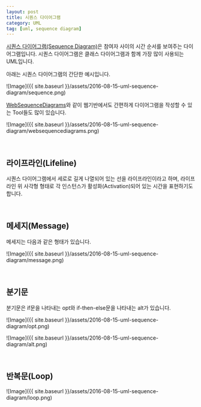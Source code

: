 ```yaml
---
layout: post
title: 시퀀스 다이어그램
category: UML
tag: [uml, sequence diagram]
---
```


[시퀀스 다이어그램(Sequence Diagram)](https://en.wikipedia.org/wiki/Sequence_diagram)은 참여자 사이의 시간 순서를 보여주는 다이어그램입니다.
시퀀스 다이어그램은 클래스 다이어그램과 함께 가장 많이 사용되는 UML입니다.

아래는 시퀀스 다이어그램의 간단한 예시입니다.

![Image]({{ site.baseurl }}/assets/2016-08-15-uml-sequence-diagram/sequence.png)

[WebSequenceDiagrams](https://www.websequencediagrams.com/)와 같이 웹기반에서도
간편하게 다이어그램을 작성할 수 있는 Tool들도 많이 있습니다.

![Image]({{ site.baseurl }}/assets/2016-08-15-uml-sequence-diagram/websequencediagrams.png)

<br> 

## 라이프라인(Lifeline)

시퀀스 다이어그램에서 세로로 길게 나열되어 있는 선을 라이프라인이라고 하며,
라이프 라인 위 사각형 형태로 각 인스턴스가 활성화(Activation)되어 있는 시간을 
표현하기도 합니다.

<br> 

## 메세지(Message)

메세지는 다음과 같은 형태가 있습니다.

![Image]({{ site.baseurl }}/assets/2016-08-15-uml-sequence-diagram/message.png)

<br> 

## 분기문

분기문은 if문을 나타내는 opt와 if-then-else문을 나타내는 alt가 있습니다.

![Image]({{ site.baseurl }}/assets/2016-08-15-uml-sequence-diagram/opt.png)

![Image]({{ site.baseurl }}/assets/2016-08-15-uml-sequence-diagram/alt.png)

<br> 

## 반복문(Loop)

![Image]({{ site.baseurl }}/assets/2016-08-15-uml-sequence-diagram/loop.png)